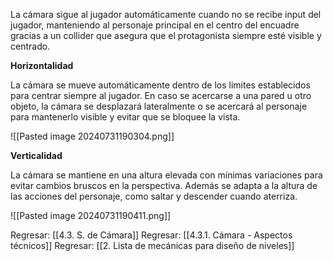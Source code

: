 
La cámara sigue al jugador automáticamente cuando no se recibe input del jugador, manteniendo al personaje principal en el centro del encuadre gracias a un collider que asegura que el protagonista siempre esté visible y centrado. 


**Horizontalidad**

La cámara se mueve automáticamente dentro de los limites establecidos para centrar siempre al jugador. En caso se acercarse a una pared u otro objeto, la cámara se desplazará lateralmente o se acercará al personaje para mantenerlo visible y evitar que se bloquee la vista.

![[Pasted image 20240731190304.png]]

**Verticalidad**

La cámara se mantiene en una altura elevada con mínimas variaciones para evitar cambios bruscos en la perspectiva. Además se adapta a la altura de las acciones del personaje, como saltar y descender cuando aterriza.

![[Pasted image 20240731190411.png]]


Regresar: [[4.3. S. de Cámara]]
Regresar: [[4.3.1. Cámara - Aspectos técnicos]]
Regresar: [[2. Lista de mecánicas para diseño de niveles]]
